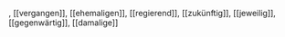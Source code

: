 , [[vergangen]], [[ehemaligen]], [[regierend]], [[zukünftig]], [[jeweilig]], [[gegenwärtig]], [[damalige]]